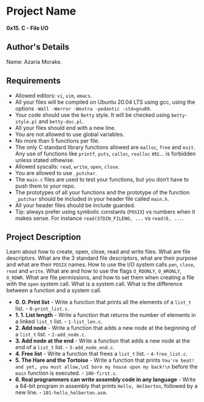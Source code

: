 # Project Name
**0x15. C - File I/O**

## Author's Details
Name: Azaria Morake.

##  Requirements
*   Allowed editors: `vi`, `vim`, `emacs`.
*   All your files will be compiled on Ubuntu 20.04 LTS using gcc, using the options `-Wall -Werror -Wextra -pedantic -std=gnu89`.
*   Your code should use the `Betty` style. It will be checked using `betty-style.pl` and `betty-doc.pl`.
*   All your files should end with a new line.
*   You are not allowed to use global variables.
*   No more than 5 functions per file.
*   The only C standard library functions allowed are `malloc`, `free` and `exit`. Any use of functions like `printf`, `puts`, `calloc`, `realloc` etc… is forbidden unless stated othewise.
*   Allowed syscalls: `read`, `write`, `open`, `close`.
*   You are allowed to use `_putchar`.
*   The `main.c` files are used to test your functions, but you don’t have to push them to your repo.
*   The prototypes of all your functions and the prototype of the function `_putchar` should be included in your header file called `main.h`.
*   All your header files should be include guarded.
*   Tip: always prefer using symbolic constants (`POSIX`) vs numbers when it makes sense. For instance `read(STDIN_FILENO, ...` vs `read(0, ...`.


## Project Description
Learn about how to create, open, close, read and write files.
What are file descriptors.
What are the 3 standard file descriptors, what are their purpose and what are their `POSIX` names.
How to use the I/O system calls `pen`, `close`, `read` and `write`.
What are and how to use the flags `O_RDONLY`, `O_WRONLY`, `O_RDWR`.
What are file permissions, and how to set them when creating a file with the `open` system call.
What is a system call.
What is the difference between a function and a system call.


* **0. 0. Print list** - Write a function that prints all the elements of a `list_t` list. - `0-print_list.c`.
* **1. 1. List length** - Write a function that returns the number of elements in a linked `list_t` list. - `1-list_len.c`.
* **2. Add node** - Write a function that adds a new node at the beginning of a `list_t` list. - `2-add_node.c`.
* **3. Add node at the end** - Write a function that adds a new node at the end of a `list_t` list. - `3-add_node_end.c`.
* **4. Free list** - Write a function that frees a `list_t` list. - `4-free_list.c`.
* **5. The Hare and the Tortoise** - Write a function that prints `You're beat! and yet, you must allow,\nI bore my house upon my back!\n` before the `main` function is executed. - `100-first.c`.
* **6. Real programmers can write assembly code in any language** - Write a 64-bit program in assembly that prints `Hello, Holberton`, followed by a new line. - `101-hello_holberton.asm`.
